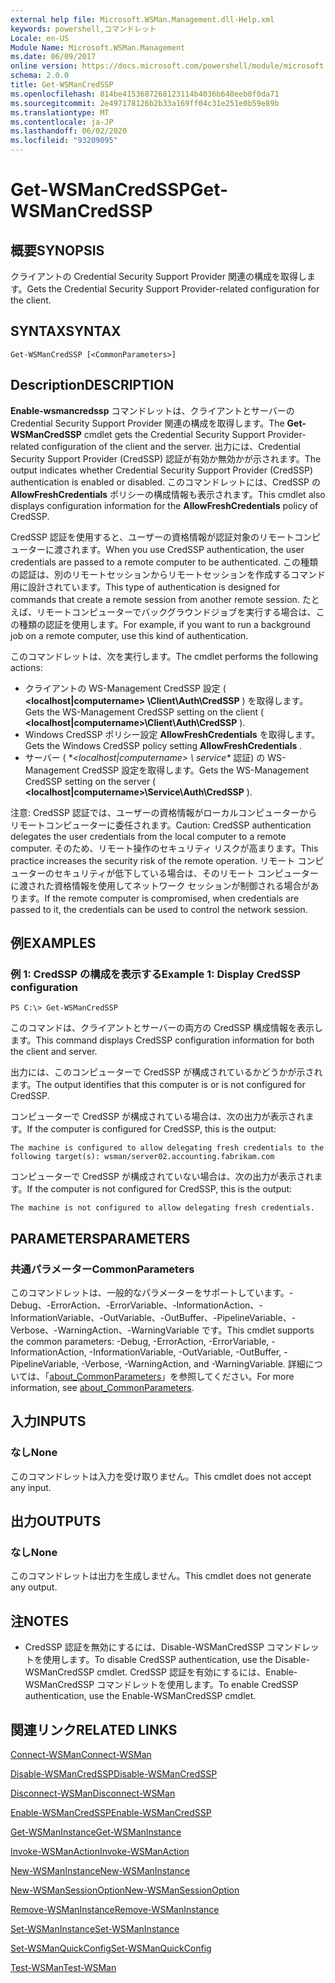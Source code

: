```yaml
---
external help file: Microsoft.WSMan.Management.dll-Help.xml
keywords: powershell,コマンドレット
Locale: en-US
Module Name: Microsoft.WSMan.Management
ms.date: 06/09/2017
online version: https://docs.microsoft.com/powershell/module/microsoft.wsman.management/get-wsmancredssp?view=powershell-6&WT.mc_id=ps-gethelp
schema: 2.0.0
title: Get-WSManCredSSP
ms.openlocfilehash: 814be4153687268123114b4036b640eeb0f0da71
ms.sourcegitcommit: 2e497178126b2b33a169ff04c31e251e0b59e89b
ms.translationtype: MT
ms.contentlocale: ja-JP
ms.lasthandoff: 06/02/2020
ms.locfileid: "93209095"
---
```

# <span data-ttu-id="ba43d-103">Get-WSManCredSSP</span><span class="sxs-lookup"><span data-stu-id="ba43d-103">Get-WSManCredSSP</span></span>

## <span data-ttu-id="ba43d-104">概要</span><span class="sxs-lookup"><span data-stu-id="ba43d-104">SYNOPSIS</span></span>
<span data-ttu-id="ba43d-105">クライアントの Credential Security Support Provider 関連の構成を取得します。</span><span class="sxs-lookup"><span data-stu-id="ba43d-105">Gets the Credential Security Support Provider-related configuration for the client.</span></span>

## <span data-ttu-id="ba43d-106">SYNTAX</span><span class="sxs-lookup"><span data-stu-id="ba43d-106">SYNTAX</span></span>

```
Get-WSManCredSSP [<CommonParameters>]
```

## <span data-ttu-id="ba43d-107">Description</span><span class="sxs-lookup"><span data-stu-id="ba43d-107">DESCRIPTION</span></span>
<span data-ttu-id="ba43d-108">**Enable-wsmancredssp** コマンドレットは、クライアントとサーバーの Credential Security Support Provider 関連の構成を取得します。</span><span class="sxs-lookup"><span data-stu-id="ba43d-108">The **Get-WSManCredSSP** cmdlet gets the Credential Security Support Provider-related configuration of the client and the server.</span></span>
<span data-ttu-id="ba43d-109">出力には、Credential Security Support Provider (CredSSP) 認証が有効か無効かが示されます。</span><span class="sxs-lookup"><span data-stu-id="ba43d-109">The output indicates whether Credential Security Support Provider (CredSSP) authentication is enabled or disabled.</span></span>
<span data-ttu-id="ba43d-110">このコマンドレットには、CredSSP の **AllowFreshCredentials** ポリシーの構成情報も表示されます。</span><span class="sxs-lookup"><span data-stu-id="ba43d-110">This cmdlet also displays configuration information for the **AllowFreshCredentials** policy of CredSSP.</span></span>

<span data-ttu-id="ba43d-111">CredSSP 認証を使用すると、ユーザーの資格情報が認証対象のリモートコンピューターに渡されます。</span><span class="sxs-lookup"><span data-stu-id="ba43d-111">When you use CredSSP authentication, the user credentials are passed to a remote computer to be authenticated.</span></span>
<span data-ttu-id="ba43d-112">この種類の認証は、別のリモートセッションからリモートセッションを作成するコマンド用に設計されています。</span><span class="sxs-lookup"><span data-stu-id="ba43d-112">This type of authentication is designed for commands that create a remote session from another remote session.</span></span>
<span data-ttu-id="ba43d-113">たとえば、リモートコンピューターでバックグラウンドジョブを実行する場合は、この種類の認証を使用します。</span><span class="sxs-lookup"><span data-stu-id="ba43d-113">For example, if you want to run a background job on a remote computer, use this kind of authentication.</span></span>

<span data-ttu-id="ba43d-114">このコマンドレットは、次を実行します。</span><span class="sxs-lookup"><span data-stu-id="ba43d-114">The cmdlet performs the following actions:</span></span>

- <span data-ttu-id="ba43d-115">クライアントの WS-Management CredSSP 設定 ( **\<localhost|computername\> \Client\Auth\CredSSP** ) を取得します。</span><span class="sxs-lookup"><span data-stu-id="ba43d-115">Gets the WS-Management CredSSP setting on the client ( **\<localhost|computername\>\Client\Auth\CredSSP** ).</span></span>
- <span data-ttu-id="ba43d-116">Windows CredSSP ポリシー設定 **AllowFreshCredentials** を取得します。</span><span class="sxs-lookup"><span data-stu-id="ba43d-116">Gets the Windows CredSSP policy setting **AllowFreshCredentials** .</span></span>
- <span data-ttu-id="ba43d-117">サーバー ( \**\<localhost|computername\> \ service\** 認証) の WS-Management CredSSP 設定を取得します。</span><span class="sxs-lookup"><span data-stu-id="ba43d-117">Gets the WS-Management CredSSP setting on the server ( **\<localhost|computername\>\Service\Auth\CredSSP** ).</span></span>

<span data-ttu-id="ba43d-118">注意: CredSSP 認証では、ユーザーの資格情報がローカルコンピューターからリモートコンピューターに委任されます。</span><span class="sxs-lookup"><span data-stu-id="ba43d-118">Caution: CredSSP authentication delegates the user credentials from the local computer to a remote computer.</span></span>
<span data-ttu-id="ba43d-119">そのため、リモート操作のセキュリティ リスクが高まります。</span><span class="sxs-lookup"><span data-stu-id="ba43d-119">This practice increases the security risk of the remote operation.</span></span>
<span data-ttu-id="ba43d-120">リモート コンピューターのセキュリティが低下している場合は、そのリモート コンピューターに渡された資格情報を使用してネットワーク セッションが制御される場合があります。</span><span class="sxs-lookup"><span data-stu-id="ba43d-120">If the remote computer is compromised, when credentials are passed to it, the credentials can be used to control the network session.</span></span>

## <span data-ttu-id="ba43d-121">例</span><span class="sxs-lookup"><span data-stu-id="ba43d-121">EXAMPLES</span></span>

### <span data-ttu-id="ba43d-122">例 1: CredSSP の構成を表示する</span><span class="sxs-lookup"><span data-stu-id="ba43d-122">Example 1: Display CredSSP configuration</span></span>

```
PS C:\> Get-WSManCredSSP
```

<span data-ttu-id="ba43d-123">このコマンドは、クライアントとサーバーの両方の CredSSP 構成情報を表示します。</span><span class="sxs-lookup"><span data-stu-id="ba43d-123">This command displays CredSSP configuration information for both the client and server.</span></span>

<span data-ttu-id="ba43d-124">出力には、このコンピューターで CredSSP が構成されているかどうかが示されます。</span><span class="sxs-lookup"><span data-stu-id="ba43d-124">The output identifies that this computer is or is not configured for CredSSP.</span></span>

<span data-ttu-id="ba43d-125">コンピューターで CredSSP が構成されている場合は、次の出力が表示されます。</span><span class="sxs-lookup"><span data-stu-id="ba43d-125">If the computer is configured for CredSSP, this is the output:</span></span>

`The machine is configured to allow delegating fresh credentials to the following target(s): wsman/server02.accounting.fabrikam.com`

<span data-ttu-id="ba43d-126">コンピューターで CredSSP が構成されていない場合は、次の出力が表示されます。</span><span class="sxs-lookup"><span data-stu-id="ba43d-126">If the computer is not configured for CredSSP, this is the output:</span></span>

`The machine is not configured to allow delegating fresh credentials.`

## <span data-ttu-id="ba43d-127">PARAMETERS</span><span class="sxs-lookup"><span data-stu-id="ba43d-127">PARAMETERS</span></span>

### <span data-ttu-id="ba43d-128">共通パラメーター</span><span class="sxs-lookup"><span data-stu-id="ba43d-128">CommonParameters</span></span>
<span data-ttu-id="ba43d-129">このコマンドレットは、一般的なパラメーターをサポートしています。-Debug、-ErrorAction、-ErrorVariable、-InformationAction、-InformationVariable、-OutVariable、-OutBuffer、-PipelineVariable、-Verbose、-WarningAction、-WarningVariable です。</span><span class="sxs-lookup"><span data-stu-id="ba43d-129">This cmdlet supports the common parameters: -Debug, -ErrorAction, -ErrorVariable, -InformationAction, -InformationVariable, -OutVariable, -OutBuffer, -PipelineVariable, -Verbose, -WarningAction, and -WarningVariable.</span></span> <span data-ttu-id="ba43d-130">詳細については、「[about_CommonParameters](https://go.microsoft.com/fwlink/?LinkID=113216)」を参照してください。</span><span class="sxs-lookup"><span data-stu-id="ba43d-130">For more information, see [about_CommonParameters](https://go.microsoft.com/fwlink/?LinkID=113216).</span></span>

## <span data-ttu-id="ba43d-131">入力</span><span class="sxs-lookup"><span data-stu-id="ba43d-131">INPUTS</span></span>

### <span data-ttu-id="ba43d-132">なし</span><span class="sxs-lookup"><span data-stu-id="ba43d-132">None</span></span>
<span data-ttu-id="ba43d-133">このコマンドレットは入力を受け取りません。</span><span class="sxs-lookup"><span data-stu-id="ba43d-133">This cmdlet does not accept any input.</span></span>

## <span data-ttu-id="ba43d-134">出力</span><span class="sxs-lookup"><span data-stu-id="ba43d-134">OUTPUTS</span></span>

### <span data-ttu-id="ba43d-135">なし</span><span class="sxs-lookup"><span data-stu-id="ba43d-135">None</span></span>
<span data-ttu-id="ba43d-136">このコマンドレットは出力を生成しません。</span><span class="sxs-lookup"><span data-stu-id="ba43d-136">This cmdlet does not generate any output.</span></span>

## <span data-ttu-id="ba43d-137">注</span><span class="sxs-lookup"><span data-stu-id="ba43d-137">NOTES</span></span>

* <span data-ttu-id="ba43d-138">CredSSP 認証を無効にするには、Disable-WSManCredSSP コマンドレットを使用します。</span><span class="sxs-lookup"><span data-stu-id="ba43d-138">To disable CredSSP authentication, use the Disable-WSManCredSSP cmdlet.</span></span> <span data-ttu-id="ba43d-139">CredSSP 認証を有効にするには、Enable-WSManCredSSP コマンドレットを使用します。</span><span class="sxs-lookup"><span data-stu-id="ba43d-139">To enable CredSSP authentication, use the Enable-WSManCredSSP cmdlet.</span></span>

## <span data-ttu-id="ba43d-140">関連リンク</span><span class="sxs-lookup"><span data-stu-id="ba43d-140">RELATED LINKS</span></span>

[<span data-ttu-id="ba43d-141">Connect-WSMan</span><span class="sxs-lookup"><span data-stu-id="ba43d-141">Connect-WSMan</span></span>](Connect-WSMan.md)

[<span data-ttu-id="ba43d-142">Disable-WSManCredSSP</span><span class="sxs-lookup"><span data-stu-id="ba43d-142">Disable-WSManCredSSP</span></span>](Disable-WSManCredSSP.md)

[<span data-ttu-id="ba43d-143">Disconnect-WSMan</span><span class="sxs-lookup"><span data-stu-id="ba43d-143">Disconnect-WSMan</span></span>](Disconnect-WSMan.md)

[<span data-ttu-id="ba43d-144">Enable-WSManCredSSP</span><span class="sxs-lookup"><span data-stu-id="ba43d-144">Enable-WSManCredSSP</span></span>](Enable-WSManCredSSP.md)

[<span data-ttu-id="ba43d-145">Get-WSManInstance</span><span class="sxs-lookup"><span data-stu-id="ba43d-145">Get-WSManInstance</span></span>](Get-WSManInstance.md)

[<span data-ttu-id="ba43d-146">Invoke-WSManAction</span><span class="sxs-lookup"><span data-stu-id="ba43d-146">Invoke-WSManAction</span></span>](Invoke-WSManAction.md)

[<span data-ttu-id="ba43d-147">New-WSManInstance</span><span class="sxs-lookup"><span data-stu-id="ba43d-147">New-WSManInstance</span></span>](New-WSManInstance.md)

[<span data-ttu-id="ba43d-148">New-WSManSessionOption</span><span class="sxs-lookup"><span data-stu-id="ba43d-148">New-WSManSessionOption</span></span>](New-WSManSessionOption.md)

[<span data-ttu-id="ba43d-149">Remove-WSManInstance</span><span class="sxs-lookup"><span data-stu-id="ba43d-149">Remove-WSManInstance</span></span>](Remove-WSManInstance.md)

[<span data-ttu-id="ba43d-150">Set-WSManInstance</span><span class="sxs-lookup"><span data-stu-id="ba43d-150">Set-WSManInstance</span></span>](Set-WSManInstance.md)

[<span data-ttu-id="ba43d-151">Set-WSManQuickConfig</span><span class="sxs-lookup"><span data-stu-id="ba43d-151">Set-WSManQuickConfig</span></span>](Set-WSManQuickConfig.md)

[<span data-ttu-id="ba43d-152">Test-WSMan</span><span class="sxs-lookup"><span data-stu-id="ba43d-152">Test-WSMan</span></span>](Test-WSMan.md)
